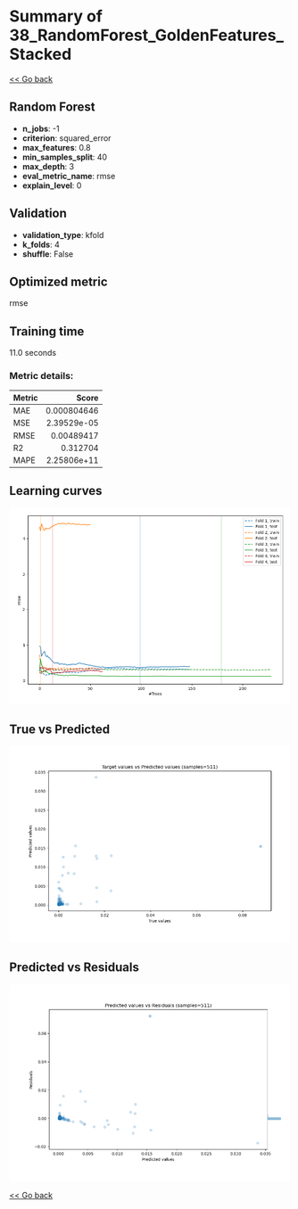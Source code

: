 # Summary of 38_RandomForest_GoldenFeatures_Stacked

[<< Go back](../README.md)


## Random Forest
- **n_jobs**: -1
- **criterion**: squared_error
- **max_features**: 0.8
- **min_samples_split**: 40
- **max_depth**: 3
- **eval_metric_name**: rmse
- **explain_level**: 0

## Validation
 - **validation_type**: kfold
 - **k_folds**: 4
 - **shuffle**: False

## Optimized metric
rmse

## Training time

11.0 seconds

### Metric details:
| Metric   |       Score |
|:---------|------------:|
| MAE      | 0.000804646 |
| MSE      | 2.39529e-05 |
| RMSE     | 0.00489417  |
| R2       | 0.312704    |
| MAPE     | 2.25806e+11 |



## Learning curves
![Learning curves](learning_curves.png)
## True vs Predicted

![True vs Predicted](true_vs_predicted.png)


## Predicted vs Residuals

![Predicted vs Residuals](predicted_vs_residuals.png)



[<< Go back](../README.md)
